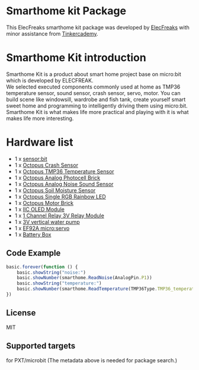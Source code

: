 # Smarthome kit Package
This ElecFreaks smarthome kit package was developed by [ElecFreaks](https://www.elecfreaks.com/) with minor assistance from [Tinkercademy](https://tinkercademy.com/).

# Smarthome Kit introduction
Smarthome Kit is a product about smart home project base on micro:bit which is developed by ELECFREAK.     
We selected executed components commonly used at home as TMP36 temperature sensor, sound sensor, crash sensor, servo, motor. You can build scene like windowsill, wardrobe and fish tank, create yourself smart sweet home and programming to intelligently driving them using micro:bit.     
Smarthome Kit is what makes life more practical and playing with it is what makes life more interesting.  

# Hardware list
- 1 x [sensor:bit](https://www.elecfreaks.com/estore/elecfreaks-sensor-bit-for-micro-bit.html)
- 1 x [Octopus Crash Sensor](https://www.elecfreaks.com/estore/octopus-crash-sensor-brick.html)
- 1 x [Octopus TMP36 Temperature Sensor](https://www.elecfreaks.com/estore/octopus-temperature-sensor-brick-tmp36-analog-for-arduino-micro-bit.html)
- 1 x [Octopus Analog Photocell Brick](https://www.elecfreaks.com/estore/octopus-analog-photocell-brick-obphotocell.html)
- 1 x [Octopus Analog Noise Sound Sensor](https://www.elecfreaks.com/estore/octopus-analog-noise-sound-sensor-detection-module.html)
- 1 x [Octopus Soil Moisture Sensor](https://www.elecfreaks.com/estore/octopus-soil-moisture-sensor-brick.html)
- 1 x [Octopus Single RGB Rainbow LED](https://www.elecfreaks.com/estore/octopus-single-rgb-rainbow-led.html)  
- 1 x [Octopus Motor Brick](https://www.elecfreaks.com/estore/octopus-motor-brick.html)
- 1 x [IIC OLED Module](https://www.elecfreaks.com/estore/iic-oled.html)
- 1 x [1 Channel Relay 3V Relay Module](https://www.elecfreaks.com/estore/1-channel-relay-3v-relay-module-for-micro-bit.html)
- 1 x [3V vertical water pump](https://www.elecfreaks.com/estore/3v-vertical-water-pump.html)
- 1 x [EF92A micro:servo](https://www.elecfreaks.com/estore/ef92a-micro-servo-180-degrees-analog-servo-for-micro-bit.html)
- 1 x [Battery Box](https://www.elecfreaks.com/estore/exclusive-crystal-battery-box-2-x-aaa-batteries-for-micro-bit.html)

## Code Example
```JavaScript
basic.forever(function () {
    basic.showString("noise:")
    basic.showNumber(smarthome.ReadNoise(AnalogPin.P1))
    basic.showString("temperature:")
    basic.showNumber(smarthome.ReadTemperature(TMP36Type.TMP36_temperature_C, AnalogPin.P2))
})


```

## License
MIT

## Supported targets
for PXT/microbit (The metadata above is needed for package search.)

